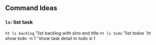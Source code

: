 ## Command Ideas

### `ls`: list task

`ht ls backlog` "list backlog with slno and title
`ht ls todo` "list todos
`ht show todo -n 1 "show task detail in todo sl 1


